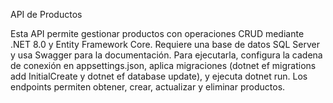 API de Productos

Esta API permite gestionar productos con operaciones CRUD mediante .NET 8.0 y Entity Framework Core. Requiere una base de datos SQL Server y usa Swagger para la documentación. Para ejecutarla, configura la cadena de conexión en appsettings.json, aplica migraciones (dotnet ef migrations add InitialCreate y dotnet ef database update), y ejecuta dotnet run. Los endpoints permiten obtener, crear, actualizar y eliminar productos. 
